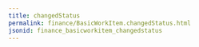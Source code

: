 ```yaml
---
title: changedStatus
permalink: finance/BasicWorkItem.changedStatus.html
jsonid: finance_basicworkitem_changedstatus
---
```

